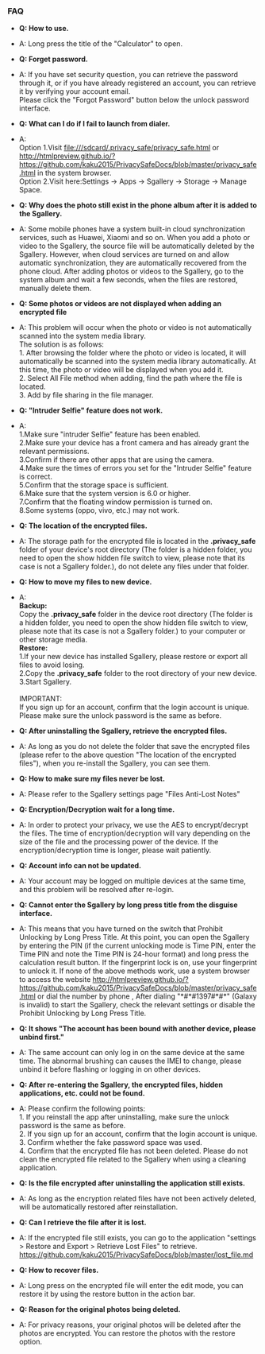 ### FAQ

- **Q: How to use.**
- A: Long press the title of the "Calculator" to open.

- **Q: Forget password.**
- A: If you have set security question, you can retrieve the password through it, 
or if you have already registered an account, you can retrieve it by verifying your account email.
</br>Please click the "Forgot Password" button below the unlock password interface.

- **Q: What can I do if I fail to launch from dialer.**
- A: 
</br>Option 1.Visit <file:///sdcard/.privacy_safe/privacy_safe.html> or <http://htmlpreview.github.io/?https://github.com/kaku2015/PrivacySafeDocs/blob/master/privacy_safe.html> in the system browser.
</br>Option 2.Visit here:Settings -> Apps -> Sgallery -> Storage -> Manage Space.

- **Q: Why does the photo still exist in the phone album after it is added to the Sgallery.**
- A: Some mobile phones have a system built-in cloud synchronization services, such as Huawei, Xiaomi and so on. When you add a photo or video to the Sgallery, the source file will be automatically deleted by the Sgallery. However, when cloud services are turned on and allow automatic synchronization, they are automatically recovered from the phone cloud. After adding photos or videos to the Sgallery, go to the system album and wait a few seconds, when the files are restored, manually delete them.

- **Q: Some photos or videos are not displayed when adding an encrypted file**
- A: This problem will occur when the photo or video is not automatically scanned into the system media library.
</br>The solution is as follows:
</br>1. After browsing the folder where the photo or video is located, it will automatically be scanned into the system media library automatically. At this time, the photo or video will be displayed when you add it.
</br>2. Select All File method when adding, find the path where the file is located.
</br>3. Add by file sharing in the file manager.

- **Q: "Intruder Selfie" feature does not work.**
- A: 
</br>1.Make sure "intruder Selfie" feature has been enabled.
</br>2.Make sure your device has a front camera and has already grant the relevant permissions.
</br>3.Confirm if there are other apps that are using the camera.
</br>4.Make sure the times of errors you set for the "Intruder Selfie" feature is correct.
</br>5.Confirm that the storage space is sufficient.
</br>6.Make sure that the system version is 6.0 or higher.
</br>7.Confirm that the floating window permission is turned on.
</br>8.Some systems (oppo, vivo, etc.) may not work.

- **Q: The location of the encrypted files.**
- A: The storage path for the encrypted file is located in the **.privacy_safe** folder of your device's root directory (The folder is a hidden folder, you need to open the show hidden file switch to view, please note that its case is not a Sgallery folder.), do not delete any files under that folder.

- **Q: How to move my files to new device.**
- A: 
</br>**Backup:**
</br>Copy the **.privacy_safe** folder in the device root directory (The folder is a hidden folder, you need to open the show hidden file switch to view, please note that its case is not a Sgallery folder.) to your computer or other storage media.
</br>**Restore:**
</br>1.If your new device has installed Sgallery, please restore or export all files to avoid losing.
</br>2.Copy the **.privacy_safe** folder to the root directory of your new device.
</br>3.Start Sgallery.
</br></br>IMPORTANT:
</br>If you sign up for an account, confirm that the login account is unique.
</br>Please make sure the unlock password is the same as before.

- **Q: After uninstalling the Sgallery, retrieve the encrypted files.**
- A: As long as you do not delete the folder that save the encrypted files (please refer to the above question "The location of the encrypted files"), when you re-install the Sgallery, you can see them.

- **Q: How to make sure my files never be lost.**
- A: Please refer to the Sgallery settings page "Files Anti-Lost Notes"

- **Q: Encryption/Decryption wait for a long time.**
- A: In order to protect your privacy, we use the AES to encrypt/decrypt the files. The time of encryption/decryption will vary depending on the size of the file and the processing power of the device. If the encryption/decryption time is longer, please wait patiently.

- **Q: Account info can not be updated.**
- A: Your account may be logged on multiple devices at the same time, and this problem will be resolved after re-login.

- **Q: Cannot enter the Sgallery by long press title from the disguise interface.**
- A: This means that you have turned on the switch that Prohibit Unlocking by Long Press Title. At this point, you can open the Sgallery by entering the PIN (if the current unlocking mode is Time PIN, enter the Time PIN and note the Time PIN is 24-hour format) and long press the calculation result button. If the fingerprint lock is on, use your fingerprint to unlock it. If none of the above methods work, use a system browser to access the website <http://htmlpreview.github.io/?https://github.com/kaku2015/PrivacySafeDocs/blob/master/privacy_safe.html> or dial the number by phone , After dialing "\*#\*#1397#\*#\*" (Galaxy is invalid) to start the Sgallery, check the relevant settings or disable the Prohibit Unlocking by Long Press Title.

- **Q: It shows "The account has been bound with another device, please unbind first."**
- A: The same account can only log in on the same device at the same time. The abnormal brushing can causes the IMEI to change, please unbind it before flashing or logging in on other devices.

- **Q: After re-entering the Sgallery, the encrypted files, hidden applications, etc. could not be found.**
- A: Please confirm the following points:
</br>1. If you reinstall the app after uninstalling, make sure the unlock password is the same as before.
</br>2. If you sign up for an account, confirm that the login account is unique.
</br>3. Confirm whether the fake password space was used.
</br>4. Confirm that the encrypted file has not been deleted. Please do not clean the encrypted file related to the Sgallery when using a cleaning application.

- **Q: Is the file encrypted after uninstalling the application still exists.**
- A: As long as the encryption related files have not been actively deleted, will be automatically restored after reinstallation.

- **Q: Can I retrieve the file after it is lost.**
- A: If the encrypted file still exists, you can go to the application "settings > Restore and Export > Retrieve Lost Files" to retrieve.
https://github.com/kaku2015/PrivacySafeDocs/blob/master/lost_file.md

- **Q: How to recover files.**
- A: Long press on the encrypted file will enter the edit mode, you can restore it by using the restore button in the action bar.

- **Q: Reason for the original photos being deleted.**
- A: For privacy reasons, your original photos will be deleted after the photos are encrypted. You can restore the photos with the restore option.
